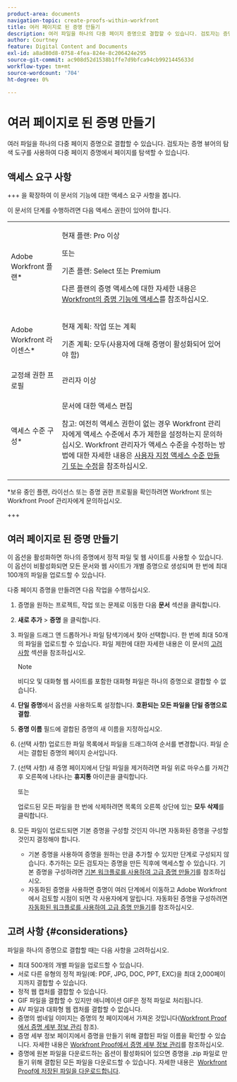 ```yaml
---
product-area: documents
navigation-topic: create-proofs-within-workfront
title: 여러 페이지로 된 증명 만들기
description: 여러 파일을 하나의 다중 페이지 증명으로 결합할 수 있습니다. 검토자는 증명 뷰어의 탐색 도구를 사용하여 다중 페이지 증명에서 페이지를 탐색할 수 있습니다.
author: Courtney
feature: Digital Content and Documents
exl-id: a8ad80d8-0758-4fea-824e-8c206424e295
source-git-commit: ac908d52d1538b1ffe7d9bfca94cb9921445633d
workflow-type: tm+mt
source-wordcount: '704'
ht-degree: 0%

---
```


# 여러 페이지로 된 증명 만들기

여러 파일을 하나의 다중 페이지 증명으로 결합할 수 있습니다. 검토자는 증명 뷰어의 탐색 도구를 사용하여 다중 페이지 증명에서 페이지를 탐색할 수 있습니다.

## 액세스 요구 사항

+++ 을 확장하여 이 문서의 기능에 대한 액세스 요구 사항을 봅니다.

이 문서의 단계를 수행하려면 다음 액세스 권한이 있어야 합니다.

<table style="table-layout:auto"> 
 <col> 
 <col> 
 <tbody> 
  <tr> 
   <td role="rowheader">Adobe Workfront 플랜*</td> 
   <td> <p>현재 플랜: Pro 이상</p> <p>또는</p> <p>기존 플랜: Select 또는 Premium</p> <p>다른 플랜의 증명 액세스에 대한 자세한 내용은 <a href="/help/quicksilver/administration-and-setup/manage-workfront/configure-proofing/access-to-proofing-functionality.md" class="MCXref xref">Workfront의 증명 기능에 액세스</a>를 참조하십시오.</p> </td> 
  </tr> 
  <tr> 
   <td role="rowheader">Adobe Workfront 라이센스*</td> 
   <td> <p>현재 계획: 작업 또는 계획</p> <p>기존 계획: 모두(사용자에 대해 증명이 활성화되어 있어야 함)</p> </td> 
  </tr> 
  <tr> 
   <td role="rowheader">교정쇄 권한 프로필 </td> 
   <td>관리자 이상</td> 
  </tr> 
  <tr> 
   <td role="rowheader">액세스 수준 구성*</td> 
   <td> <p>문서에 대한 액세스 편집</p> <p>참고: 여전히 액세스 권한이 없는 경우 Workfront 관리자에게 액세스 수준에서 추가 제한을 설정하는지 문의하십시오. Workfront 관리자가 액세스 수준을 수정하는 방법에 대한 자세한 내용은 <a href="../../../administration-and-setup/add-users/configure-and-grant-access/create-modify-access-levels.md" class="MCXref xref">사용자 지정 액세스 수준 만들기 또는 수정</a>을 참조하십시오.</p> </td> 
  </tr> 
 </tbody> 
</table>

&#42;보유 중인 플랜, 라이선스 또는 증명 권한 프로필을 확인하려면 Workfront 또는 Workfront Proof 관리자에게 문의하십시오.

+++

## 여러 페이지로 된 증명 만들기

이 옵션을 활성화하면 하나의 증명에서 정적 파일 및 웹 사이트를 사용할 수 있습니다. 이 옵션이 비활성화되면 모든 문서와 웹 사이트가 개별 증명으로 생성되며 한 번에 최대 100개의 파일을 업로드할 수 있습니다.

다중 페이지 증명을 만들려면 다음 작업을 수행하십시오.

1. 증명을 원하는 프로젝트, 작업 또는 문제로 이동한 다음 **문서** 섹션을 클릭합니다.
1. **새로 추가** > **증명** 을 클릭합니다.
1. 파일을 드래그 앤 드롭하거나 파일 탐색기에서 찾아 선택합니다. 한 번에 최대 50개의 파일을 업로드할 수 있습니다. 파일 제한에 대한 자세한 내용은 이 문서의 [고려 사항](#considerations) 섹션을 참조하십시오.

   >[!NOTE]
   >
   >비디오 및 대화형 웹 사이트를 포함한 대화형 파일은 하나의 증명으로 결합할 수 없습니다.

1. **단일 증명**&#x200B;에서 옵션을 사용하도록 설정합니다. **호환되는 모든 파일을 단일 증명으로 결합**.
1. **증명 이름** 필드에 결합된 증명의 새 이름을 지정하십시오.
1. (선택 사항) 업로드한 파일 목록에서 파일을 드래그하여 순서를 변경합니다. 파일 순서는 결합된 증명의 페이지 순서입니다.
1. (선택 사항) 새 증명 페이지에서 단일 파일을 제거하려면 파일 위로 마우스를 가져간 후 오른쪽에 나타나는 **휴지통** 아이콘을 클릭합니다.

   또는

   업로드된 모든 파일을 한 번에 삭제하려면 목록의 오른쪽 상단에 있는 **모두 삭제**&#x200B;를 클릭합니다.

1. 모든 파일이 업로드되면 기본 증명을 구성할 것인지 아니면 자동화된 증명을 구성할 것인지 결정해야 합니다.

   * 기본 증명을 사용하여 증명을 원하는 만큼 추가할 수 있지만 단계로 구성되지 않습니다. 추가하는 모든 검토자는 증명을 만든 직후에 액세스할 수 있습니다. 기본 증명을 구성하려면 [기본 워크플로를 사용하여 고급 증명 만들기](../../../review-and-approve-work/proofing/creating-proofs-within-workfront/configure-basic-proof-workflow.md)를 참조하십시오.
   * 자동화된 증명을 사용하면 증명이 여러 단계에서 이동하고 Adobe Workfront에서 검토할 시점이 되면 각 사용자에게 알립니다. 자동화된 증명을 구성하려면 [자동화된 워크플로를 사용하여 고급 증명 만들기](../../../review-and-approve-work/proofing/creating-proofs-within-workfront/create-automated-proof-workflow.md)를 참조하십시오.

## 고려 사항 {#considerations}

파일을 하나의 증명으로 결합할 때는 다음 사항을 고려하십시오.

* 최대 500개의 개별 파일을 업로드할 수 있습니다.
* 서로 다른 유형의 정적 파일(예: PDF, JPG, DOC, PPT, EXC)을 최대 2,000페이지까지 결합할 수 있습니다.
* 정적 웹 캡처를 결합할 수 있습니다.
* GIF 파일을 결합할 수 있지만 애니메이션 GIF은 정적 파일로 처리됩니다.
* AV 파일과 대화형 웹 캡처를 결합할 수 없습니다.
* 증명의 썸네일 이미지는 증명의 첫 페이지에서 가져온 것입니다([Workfront Proof에서 증명 세부 정보 관리](../../../workfront-proof/wp-work-proofsfiles/manage-your-work/manage-proof-details.md) 참조).
* 증명 세부 정보 페이지에서 증명을 만들기 위해 결합된 파일 이름을 확인할 수 있습니다. 자세한 내용은 [Workfront Proof에서 증명 세부 정보 관리](../../../workfront-proof/wp-work-proofsfiles/manage-your-work/manage-proof-details.md)를 참조하십시오.
* 증명에 원본 파일을 다운로드하는 옵션이 활성화되어 있으면 증명을 .zip 파일로 만들기 위해 결합된 모든 파일을 다운로드할 수 있습니다. 자세한 내용은  [Workfront Proof에 저장된 파일을 다운로드합니다](../../../workfront-proof/wp-work-proofsfiles/manage-your-work/download-files-stored.md).
